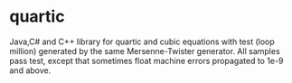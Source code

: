 # quartic
Java,C# and C++ library for quartic and cubic equations
with test (loop million) generated by the same Mersenne-Twister generator.
All samples pass test, except that sometimes  float machine errors propagated to 1e-9 and above.
